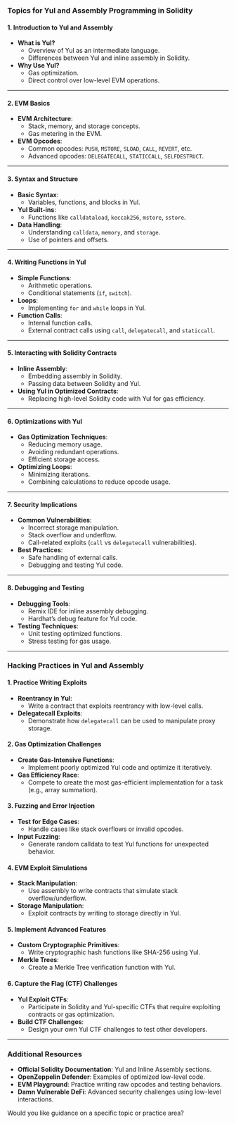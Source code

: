 ### **Topics for Yul and Assembly Programming in Solidity**

#### **1. Introduction to Yul and Assembly**
- **What is Yul?**
  - Overview of Yul as an intermediate language.
  - Differences between Yul and inline assembly in Solidity.
- **Why Use Yul?**
  - Gas optimization.
  - Direct control over low-level EVM operations.

---

#### **2. EVM Basics**
- **EVM Architecture**:
  - Stack, memory, and storage concepts.
  - Gas metering in the EVM.
- **EVM Opcodes**:
  - Common opcodes: `PUSH`, `MSTORE`, `SLOAD`, `CALL`, `REVERT`, etc.
  - Advanced opcodes: `DELEGATECALL`, `STATICCALL`, `SELFDESTRUCT`.

---

#### **3. Syntax and Structure**
- **Basic Syntax**:
  - Variables, functions, and blocks in Yul.
- **Yul Built-ins**:
  - Functions like `calldataload`, `keccak256`, `mstore`, `sstore`.
- **Data Handling**:
  - Understanding `calldata`, `memory`, and `storage`.
  - Use of pointers and offsets.

---

#### **4. Writing Functions in Yul**
- **Simple Functions**:
  - Arithmetic operations.
  - Conditional statements (`if`, `switch`).
- **Loops**:
  - Implementing `for` and `while` loops in Yul.
- **Function Calls**:
  - Internal function calls.
  - External contract calls using `call`, `delegatecall`, and `staticcall`.

---

#### **5. Interacting with Solidity Contracts**
- **Inline Assembly**:
  - Embedding assembly in Solidity.
  - Passing data between Solidity and Yul.
- **Using Yul in Optimized Contracts**:
  - Replacing high-level Solidity code with Yul for gas efficiency.

---

#### **6. Optimizations with Yul**
- **Gas Optimization Techniques**:
  - Reducing memory usage.
  - Avoiding redundant operations.
  - Efficient storage access.
- **Optimizing Loops**:
  - Minimizing iterations.
  - Combining calculations to reduce opcode usage.

---

#### **7. Security Implications**
- **Common Vulnerabilities**:
  - Incorrect storage manipulation.
  - Stack overflow and underflow.
  - Call-related exploits (`call` vs `delegatecall` vulnerabilities).
- **Best Practices**:
  - Safe handling of external calls.
  - Debugging and testing Yul code.

---

#### **8. Debugging and Testing**
- **Debugging Tools**:
  - Remix IDE for inline assembly debugging.
  - Hardhat’s debug feature for Yul code.
- **Testing Techniques**:
  - Unit testing optimized functions.
  - Stress testing for gas usage.

---

### **Hacking Practices in Yul and Assembly**

#### **1. Practice Writing Exploits**
- **Reentrancy in Yul**:
  - Write a contract that exploits reentrancy with low-level calls.
- **Delegatecall Exploits**:
  - Demonstrate how `delegatecall` can be used to manipulate proxy storage.

#### **2. Gas Optimization Challenges**
- **Create Gas-Intensive Functions**:
  - Implement poorly optimized Yul code and optimize it iteratively.
- **Gas Efficiency Race**:
  - Compete to create the most gas-efficient implementation for a task (e.g., array summation).

#### **3. Fuzzing and Error Injection**
- **Test for Edge Cases**:
  - Handle cases like stack overflows or invalid opcodes.
- **Input Fuzzing**:
  - Generate random calldata to test Yul functions for unexpected behavior.

#### **4. EVM Exploit Simulations**
- **Stack Manipulation**:
  - Use assembly to write contracts that simulate stack overflow/underflow.
- **Storage Manipulation**:
  - Exploit contracts by writing to storage directly in Yul.

#### **5. Implement Advanced Features**
- **Custom Cryptographic Primitives**:
  - Write cryptographic hash functions like SHA-256 using Yul.
- **Merkle Trees**:
  - Create a Merkle Tree verification function with Yul.

#### **6. Capture the Flag (CTF) Challenges**
- **Yul Exploit CTFs**:
  - Participate in Solidity and Yul-specific CTFs that require exploiting contracts or gas optimization.
- **Build CTF Challenges**:
  - Design your own Yul CTF challenges to test other developers.

---

### **Additional Resources**
- **Official Solidity Documentation**: Yul and Inline Assembly sections.
- **OpenZeppelin Defender**: Examples of optimized low-level code.
- **EVM Playground**: Practice writing raw opcodes and testing behaviors.
- **Damn Vulnerable DeFi**: Advanced security challenges using low-level interactions.

Would you like guidance on a specific topic or practice area?
